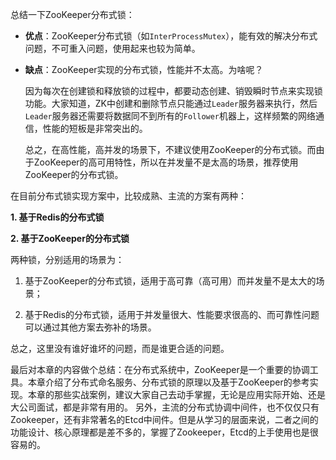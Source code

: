 总结一下ZooKeeper分布式锁：

* **优点**：ZooKeeper分布式锁（如`InterProcessMutex`），能有效的解决分布式问题，不可重入问题，使用起来也较为简单。

* **缺点**：ZooKeeper实现的分布式锁，性能并不太高。为啥呢？

    因为每次在创建锁和释放锁的过程中，都要动态创建、销毁瞬时节点来实现锁功能。大家知道，ZK中创建和删除节点只能通过`Leader`服务器来执行，然后`Leader`服务器还需要将数据同不到所有的`Follower`机器上，这样频繁的网络通信，性能的短板是非常突出的。 

    总之，在高性能，高并发的场景下，不建议使用ZooKeeper的分布式锁。而由于ZooKeeper的高可用特性，所以在并发量不是太高的场景，推荐使用ZooKeeper的分布式锁。

在目前分布式锁实现方案中，比较成熟、主流的方案有两种：

**1. 基于Redis的分布式锁**

**2. 基于ZooKeeper的分布式锁**

两种锁，分别适用的场景为：

1. 基于ZooKeeper的分布式锁，适用于高可靠（高可用）而并发量不是太大的场景；

2. 基于Redis的分布式锁，适用于并发量很大、性能要求很高的、而可靠性问题可以通过其他方案去弥补的场景。

总之，这里没有谁好谁坏的问题，而是谁更合适的问题。

最后对本章的内容做个总结：在分布式系统中，ZooKeeper是一个重要的协调工具。本章介绍了分布式命名服务、分布式锁的原理以及基于ZooKeeper的参考实现。本章的那些实战案例，建议大家自己去动手掌握，无论是应用实际开始、还是大公司面试，都是非常有用的。
另外，主流的分布式协调中间件，也不仅仅只有Zookeeper，还有非常著名的Etcd中间件。但是从学习的层面来说，二者之间的功能设计、核心原理都是差不多的，掌握了Zookeeper，Etcd的上手使用也是很容易的。